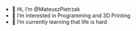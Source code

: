 - 👋 Hi, I’m @MateuszPietrzak
- 👀 I’m interested in Programming and 3D Printing
- 🌱 I’m currently learning that life is hard

<!---
MateuszPietrzak/MateuszPietrzak is a ✨ special ✨ repository because its `README.md` (this file) appears on your GitHub profile.
You can click the Preview link to take a look at your changes.
--->
